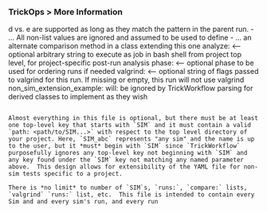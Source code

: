 ### TrickOps > More Information

 d vs. e            are supported as long as they match the pattern in the parent run.
        - ...                All non-list values are ignored and assumed to be used to define
        - ...                an alternate comparison method in a class extending this one
      analyze:         <-- optional arbitrary string to execute as job in bash shell from
                           project top level, for project-specific post-run analysis
      phase:           <-- optional phase to be used for ordering runs if needed
      valgrind:        <-- optional string of flags passed to valgrind for this run.
                           If missing or empty, this run will not use valgrind
non_sim_extension_example:
  will: be ignored by TrickWorkflow parsing for derived classes to implement as they wish
```

Almost everything in this file is optional, but there must be at least one top-level key that starts with `SIM` and it must contain a valid `path: <path/to/SIM...>` with respect to the top level directory of your project. Here, `SIM_abc` represents "any sim" and the name is up to the user, but it *must* begin with `SIM` since `TrickWorkflow` purposefully ignores any top-level key not beginning with `SIM` and any key found under the `SIM` key not matching any named parameter above.  This design allows for extensibility of the YAML file for non-sim tests specific to a project.

There is *no limit* to number of `SIM`s, `runs:`, `compare:` lists, `valgrind` `runs:` list, etc.  This file is intended to contain every Sim and and every sim's run, and every run
